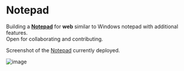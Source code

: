 # Notepad

Building a [**Notepad**](https://rahif.me/Notepad) for **web** similar to Windows notepad with additional features.  
Open for collaborating and contributing.


<!-- prettier-ignore-start -->
<!-- START doctoc generated TOC please keep comment here to allow auto update -->
<!-- DON'T EDIT THIS SECTION, INSTEAD RE-RUN doctoc TO UPDATE -->



<!-- END doctoc generated TOC please keep comment here to allow auto update -->
<!-- prettier-ignore-end -->

Screenshot of the [Notepad](https://rahif.me/Notepad/) currently deployed.

![image](https://user-images.githubusercontent.com/53680255/147682911-06e0974e-f7aa-47fd-ae86-02a891d91e57.png)
